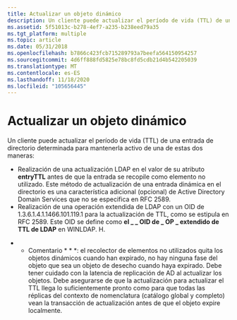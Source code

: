 ```yaml
---
title: Actualizar un objeto dinámico
description: Un cliente puede actualizar el período de vida (TTL) de una entrada de directorio determinada para mantenerla activa en una de las dos formas de realizar una actualización LDAP en el valor de su atributo entryTTL antes de que la entrada se recopile como elemento no utilizado.
ms.assetid: 5f51013c-b278-4ef7-a235-b238eed79a35
ms.tgt_platform: multiple
ms.topic: article
ms.date: 05/31/2018
ms.openlocfilehash: b7866c423fcb715289793a7beefa564150954257
ms.sourcegitcommit: 4d6ff888fd5825e78bc8fd5cdb21d4b542205039
ms.translationtype: MT
ms.contentlocale: es-ES
ms.lasthandoff: 11/18/2020
ms.locfileid: "105656445"
---
```

# <a name="refreshing-a-dynamic-object"></a>Actualizar un objeto dinámico

Un cliente puede actualizar el período de vida (TTL) de una entrada de directorio determinada para mantenerla activo de una de estas dos maneras:

-   Realización de una actualización LDAP en el valor de su atributo **entryTTL** antes de que la entrada se recopile como elemento no utilizado. Este método de actualización de una entrada dinámica en el directorio es una característica adicional (opcional) de Active Directory Domain Services que no se especifica en RFC 2589.
-   Realización de una operación extendida de LDAP con un OID de 1.3.6.1.4.1.1466.101.119.1 para la actualización de TTL, como se estipula en RFC 2589. Este OID se define como **el \_ \_ OID de \_ OP \_ extendido de TTL de LDAP** en WINLDAP. H.

 
* * Comentario * * *: el recolector de elementos no utilizados quita los objetos dinámicos cuando han expirado, no hay ninguna fase del objeto que sea un objeto de desecho cuando haya expirado. Debe tener cuidado con la latencia de replicación de AD al actualizar los objetos. Debe asegurarse de que la actualización para actualizar el TTL llega lo suficientemente pronto como para que todas las réplicas del contexto de nomenclatura (catálogo global y completo) vean la transacción de actualización antes de que el objeto expire localmente.

 




